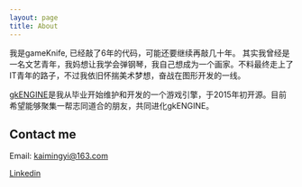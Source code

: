 ```yaml
---
layout: page
title: About
---
```


我是gameKnife, 已经敲了6年的代码，可能还要继续再敲几十年。
其实我曾经是一名文艺青年，我妈想让我学会弹钢琴，我自己想成为一个画家。不料最终走上了IT青年的路子，不过我依旧怀揣美术梦想，奋战在图形开发的一线。

[gkENGINE](https://github.com/gameknife/gkEngine)是我从毕业开始维护和开发的一个游戏引擎，于2015年初开源。目前希望能够聚集一帮志同道合的朋友，共同进化gkENGINE。

## Contact me

Email: kaimingyi@163.com

[Linkedin](https://www.linkedin.com/in/kaimingyi)



